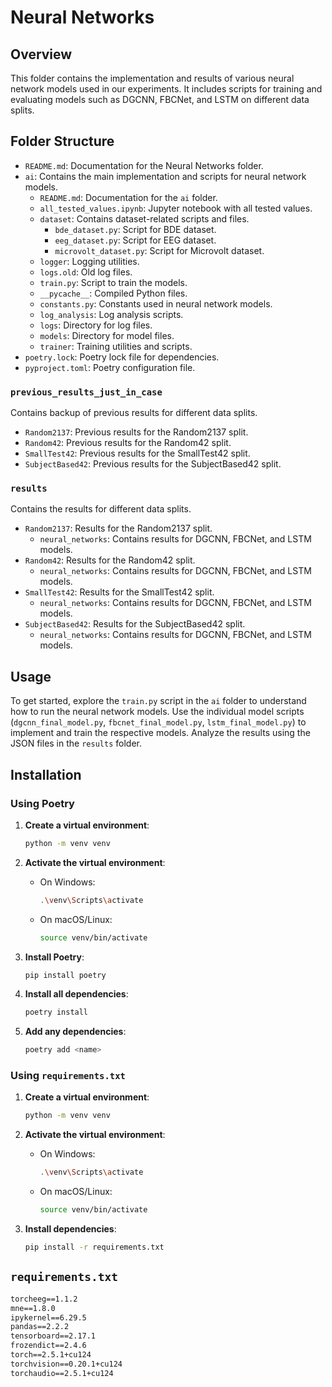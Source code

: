 # Neural Networks

## Overview

This folder contains the implementation and results of various neural network models used in our experiments. It includes scripts for training and evaluating models such as DGCNN, FBCNet, and LSTM on different data splits.

## Folder Structure

- `README.md`: Documentation for the Neural Networks folder.
- `ai`: Contains the main implementation and scripts for neural network models.
  - `README.md`: Documentation for the `ai` folder.
  - `all_tested_values.ipynb`: Jupyter notebook with all tested values.
  - `dataset`: Contains dataset-related scripts and files.
    - `bde_dataset.py`: Script for BDE dataset.
    - `eeg_dataset.py`: Script for EEG dataset.
    - `microvolt_dataset.py`: Script for Microvolt dataset.
  - `logger`: Logging utilities.
  - `logs.old`: Old log files.
  - `train.py`: Script to train the models.
  - `__pycache__`: Compiled Python files.
  - `constants.py`: Constants used in neural network models.
  - `log_analysis`: Log analysis scripts.
  - `logs`: Directory for log files.
  - `models`: Directory for model files.
  - `trainer`: Training utilities and scripts.
- `poetry.lock`: Poetry lock file for dependencies.
- `pyproject.toml`: Poetry configuration file.

### `previous_results_just_in_case`

Contains backup of previous results for different data splits.

- `Random2137`: Previous results for the Random2137 split.
- `Random42`: Previous results for the Random42 split.
- `SmallTest42`: Previous results for the SmallTest42 split.
- `SubjectBased42`: Previous results for the SubjectBased42 split.

### `results`

Contains the results for different data splits.

- `Random2137`: Results for the Random2137 split.
  - `neural_networks`: Contains results for DGCNN, FBCNet, and LSTM models.
- `Random42`: Results for the Random42 split.
  - `neural_networks`: Contains results for DGCNN, FBCNet, and LSTM models.
- `SmallTest42`: Results for the SmallTest42 split.
  - `neural_networks`: Contains results for DGCNN, FBCNet, and LSTM models.
- `SubjectBased42`: Results for the SubjectBased42 split.
  - `neural_networks`: Contains results for DGCNN, FBCNet, and LSTM models.

## Usage

To get started, explore the `train.py` script in the `ai` folder to understand how to run the neural network models. Use the individual model scripts (`dgcnn_final_model.py`, `fbcnet_final_model.py`, `lstm_final_model.py`) to implement and train the respective models. Analyze the results using the JSON files in the `results` folder.

## Installation

### Using Poetry

1. **Create a virtual environment**:

   ```sh
   python -m venv venv
   ```

2. **Activate the virtual environment**:

   - On Windows:
     ```sh
     .\venv\Scripts\activate
     ```
   - On macOS/Linux:
     ```sh
     source venv/bin/activate
     ```

3. **Install Poetry**:

   ```sh
   pip install poetry
   ```

4. **Install all dependencies**:

   ```sh
   poetry install
   ```

5. **Add any dependencies**:
   ```sh
   poetry add <name>
   ```

### Using `requirements.txt`

1. **Create a virtual environment**:

   ```sh
   python -m venv venv
   ```

2. **Activate the virtual environment**:

   - On Windows:
     ```sh
     .\venv\Scripts\activate
     ```
   - On macOS/Linux:
     ```sh
     source venv/bin/activate
     ```

3. **Install dependencies**:
   ```sh
   pip install -r requirements.txt
   ```

## `requirements.txt`

```txt
torcheeg==1.1.2
mne==1.8.0
ipykernel==6.29.5
pandas==2.2.2
tensorboard==2.17.1
frozendict==2.4.6
torch==2.5.1+cu124
torchvision==0.20.1+cu124
torchaudio==2.5.1+cu124
```
